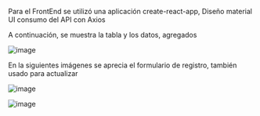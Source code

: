 Para el FrontEnd se utilizó una aplicación create-react-app, 
Diseño material UI
consumo del API con Axios

A continuación, se muestra la tabla y los datos, agregados

![image](https://user-images.githubusercontent.com/33331933/188513050-37598503-4014-44ff-8dbb-cbbb1eae2b8b.png)


En la siguientes imágenes se aprecia el formulario de registro, también usado para actualizar


![image](https://user-images.githubusercontent.com/33331933/188513206-0c978067-b650-4067-b8c1-84fe5d8d5c09.png)


![image](https://user-images.githubusercontent.com/33331933/188513226-0e255d60-c622-4f03-b5d5-5bea55763015.png)


